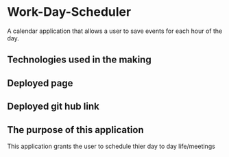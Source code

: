 # Work-Day-Scheduler
A calendar application that allows a user to save events for each hour of the day.

## Technologies used in the making 

## Deployed page 
## Deployed git hub link 
## The purpose of this application 
This application grants the user to schedule thier day to day life/meetings 
